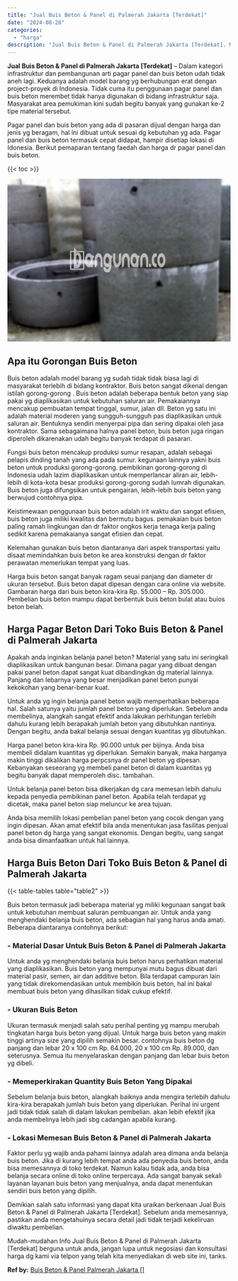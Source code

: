 ```yaml
---
title: "Jual Buis Beton & Panel di Palmerah Jakarta [Terdekat]"
date: "2024-08-28"
categories: 
  - "harga"
description: "Jual Buis Beton & Panel di Palmerah Jakarta [Terdekat]. Mudah-mudahan Info Jual Buis Beton & Panel di Palmerah Jakarta [Terdekat] berguna untuk anda, janga..."
---
```


**Jual Buis Beton & Panel di Palmerah Jakarta \[Terdekat\]** – Dalam kategori infrastruktur dan pembangunan arti pagar panel dan buis beton udah tidak aneh lagi. Keduanya adalah model barang yg berhubungan erat dengan project-proyek di Indonesia. Tidak cuma itu penggunaan pagar panel dan buis beton merembet tidak hanya digunakan di bidang infrastruktur saja. Masyarakat area pemukiman kini sudah begitu banyak yang gunakan ke-2 tipe material tersebut.

Pagar panel dan buis beton yang ada di pasaran dijual dengan harga dan jenis yg beragam, hal ini dibuat untuk sesuai dg kebutuhan yg ada. Pagar panel dan buis beton termasuk cepat didapat, hampir disetiap lokasi di Idonesia. Berikut pemaparan tentang faedah dan harga dr pagar panel dan buis beton.

{{< toc >}}

![Jual Buis Beton & Panel di Palmerah Jakarta [Terdekat]](/images/jual-panel-buis-beton-murah-42.png)

## Apa itu Gorongan Buis Beton

Buis beton adalah model barang yg sudah tidak tidak biasa lagi di masyarakat terlebih di bidang kontraktor. Buis beton sangat dikenal dengan istilah gorong-gorong . Buis beton adalah beberapa bentuk beton yang siap pakai yg diaplikasikan untuk kebutuhan saluran air. Pemakaiannya mencakup pembuatan tempat tinggal, sumur, jalan dll. Beton yg satu ini adalah material moderen yang sungguh-sungguh pas diaplikasikan untuk saluran air. Bentuknya sendiri menyerpai pipa dan sering dipakai oleh jasa kontraktor. Sama sebagaimana halnya panel beton, buis beton juga ringan diperoleh dikarenakan udah begitu banyak terdapat di pasaran.

Fungsi buis beton mencakup produksi sumur resapan, adalah sebagai pelapis dinding tanah yang ada pada sumur. kegunaan lainnya yakni buis beton untuk produksi gorong-gorong. pembikinan gorong-gorong di Indonesia udah lazim diaplikasikan untuk memperlancar aliran air, lebih-lebih di kota-kota besar produksi gorong-gorong sudah lumrah digunakan. Buis beton juga difungsikan untuk pengairan, lebih-lebih buis beton yang berwujud contohnya pipa.

Keistimewaan penggunaan buis beton adalah irit waktu dan sangat efisien, buis beton juga miliki kwalitas dan bermutu bagus. pemakaian buis beton paling ramah lingkungan dan dr faktor ongkos kerja tenaga kerja paling sedikit karena pemakaianya sangat efisien dan cepat.

Kelemahan gunakan buis beton diantaranya dari aspek transportasi yaitu disaat memindahkan buis beton ke area konstruksi dengan dr faktor perawatan memerlukan tempat yang luas.

Harga buis beton sangat banyak ragam seuai panjang dan diameter dr ukuran tersebut. Buis beton dapat dipesan dengan cara online via website. Gambaran harga dari buis beton kira-kira Rp. 55.000 – Rp. 305.000. Pembelian buis beton mampu dapat berbentuk buis beton bulat atau buios beton belah.

## Harga Pagar Beton Dari Toko Buis Beton & Panel di Palmerah Jakarta

Apakah anda inginkan belanja panel beton? Material yang satu ini seringkali diaplikasikan untuk bangunan besar. Dimana pagar yang dibuat dengan pakai panel beton dapat sangat kuat dibandingkan dg material lainnya. Panjang dan lebarnya yang besar menjadikan panel beton punyai kekokohan yang benar-benar kuat.

Untuk anda yg ingin belanja panel beton wajib memperhatikan beberapa hal. Salah satunya yaitu jumlah panel beton yang diperlukan. Sebelum anda membelinya, alangkah sangat efektif anda lakukan perhitungan terlebih dahulu kurang lebih berapakah jumlah beton yang dibutuhkan nantinya. Dengan begitu, anda bakal belanja sesuai dengan kuantitas yg dibutuhkan.

Harga panel beton kira-kira Rp. 90.000 untuk per bijinya. Anda bisa membeli didalam kuantitas yg diperlukan. Semakin banyak, maka harganya makin tinggi dikalikan harga perpcsnya dr panel beton yg dipesan. Kebanyakan seseorang yg membeli panel beton di dalam kuantitas yg begitu banyak dapat memperoleh disc. tambahan.

Untuk belanja panel beton bisa dikerjakan dg cara memesan lebih dahulu kepada penyedia pembikinan panel beton. Apabila telah terdapat yg dicetak, maka panel beton siap meluncur ke area tujuan.

Anda bisa memilih lokasi pembelian panel beton yang cocok dengan yang ingin dipesan. Akan amat efektif bila anda menentukan jasa fasilitas penjual panel beton dg harga yang sangat ekonomis. Dengan begitu, uang sangat anda bisa dimanfaatkan untuk hal lainnya.

## Harga Buis Beton Dari Toko Buis Beton & Panel di Palmerah Jakarta

{{< table-tables table="table2" >}}

Buis beton termasuk jadi beberapa material yg miliki kegunaan sangat baik untuk kebutuhan membuat saluran pembuangan air. Untuk anda yang menghendaki belanja buis beton, ada sebagian hal yang harus anda amati. Beberapa diantaranya contohnya berikut:

### \- Material Dasar Untuk Buis Beton & Panel di Palmerah Jakarta

Untuk anda yg menghendaki belanja buis beton harus perhatikan material yang diaplikasikan. Buis beton yang mempunyai mutu bagus dibuat dari material pasir, semen, air dan additive beton. Bila terdapat campuran lain yang tidak direkomendasikan untuk membikin buis beton, hal ini bakal membuat buis beton yang dihasilkan tidak cukup efektif.

### \- Ukuran Buis Beton

Ukuran termasuk menjadi salah satu perihal penting yg mampu merubah tingkatan harga buis beton yang dijual. Untuk harga buis beton yang makin tinggi artinya size yang dipilih semakin besar. contohnya buis beton dg panjang dan lebar 20 x 100 cm Rp. 64.000, 20 x 100 cm Rp. 89.000, dan seterusnya. Semua itu menyelaraskan dengan panjang dan lebar buis beton yg dibeli.

### \- Memeperkirakan Quantity Buis Beton Yang Dipakai

Sebelum belanja buis beton, alangkah baiknya anda mengira terlebih dahulu kira-kira berapakah jumlah buis beton yang diperlukan. Perihal ini urgent jadi tidak tidak salah di dalam lakukan pembelian. akan lebih efektif jika anda membelinya lebih jadi sbg cadangan apabila kurang.

### \- Lokasi Memesan Buis Beton & Panel di Palmerah Jakarta

Faktor perlu yg wajib anda pahami lainnya adalah area dimana anda belanja buis beton. Jika di kurang lebih tempat anda ada penyedia buis beton, anda bisa memesannya di toko terdekat. Namun kalau tidak ada, anda bisa belanja secara online di toko online terpercaya. Ada sangat banyak sekali layanan layanan buis beton yang menjualnya, anda dapat menentukan sendiri buis beton yang dipilih.

Demikian salah satu informasi yang dapat kita uraikan berkenaan Jual Buis Beton & Panel di Palmerah Jakarta \[Terdekat\]. Sebelum anda memesannya, pastikan anda mengetahuinya secara detail jadi tidak terjadi kekeliruan diwaktu pembelian.

Mudah-mudahan Info Jual Buis Beton & Panel di Palmerah Jakarta \[Terdekat\] berguna untuk anda, jangan lupa untuk negosiasi dan konsultasi harga dg kami via telpon yang telah kita menyediakan di web site ini, tanks.

**Ref by:** [Buis Beton & Panel Palmerah Jakarta []](https://id.wikipedia.org/wiki/Buis)
